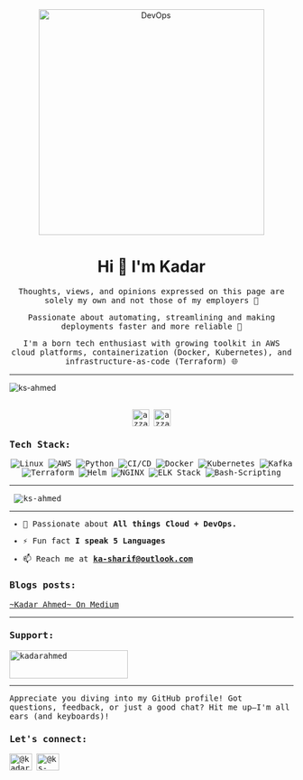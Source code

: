 <div align="center">
<img width="400" alt="DevOps" src="https://media.licdn.com/dms/image/v2/D4E22AQExk7M4ukJGlg/feedshare-shrink_800/B4EZaaqw_IGYAg-/0/1746351625053?e=1750291200&v=beta&t=M0EHjlgjdiIRLxU50GsGjNjBHY5z6fu16FKWYo1bv6w" />
</div>


<h1 align="center"> Hi 👋 I'm Kadar </h1>

<div align="center">
  <samp>
    <p>Thoughts, views, and opinions expressed on this page are solely my own and not those of my employers 💭</p>
    <p>Passionate about automating, streamlining and making deployments faster and more reliable 🚀 </p>
    <p>I'm a born tech enthusiast with growing toolkit in AWS cloud platforms, containerization (Docker, Kubernetes), and infrastructure-as-code (Terraform) 🌐</p>
  </samp>
</div>

--- 
<p align="left"> <img src="https://komarev.com/ghpvc/?username=ks-ahmed&label=Profile%20views&color=0e75b6&style=flat" alt="ks-ahmed" /> </p>

<div>
  <samp>
    <p align="center">
      <br/>
      <a href="https://www.linkedin.com/in/ks-ahmed/" target="blank"><img align="center"
         src="https://img.shields.io/badge/linkedin-%231DA1F2.svg?style=for-the-badge&logo=linkedin&logoColor=white"
         alt="azzar" height="30"/></a>
      <a href="https://medium.com/@kadar-a" target="blank"><img align="center"
          src="https://img.shields.io/badge/Medium-12100E?style=for-the-badge&logo=medium&logoColor=white"
          alt="azzar" height="30"/></a>
      
</div>

<samp>

### Tech Stack:

<p align="center">
  <img src="https://img.shields.io/badge/-Linux-FCC624?&logo=Linux&logoColor=black" alt="Linux"/>
  <img src="https://img.shields.io/badge/-AWS-232F3E?&logo=Amazon-AWS&logoColor=white" alt="AWS"/>
  <img src="https://img.shields.io/badge/Python-3670A0?&logo=Python&logoColor=white" alt="Python"/>
  <img src="https://img.shields.io/badge/-CI/CD-FF6C37?&logo=Jenkins&logoColor=white" alt="CI/CD"/>
  <img src="https://img.shields.io/badge/-Docker-2496ED?&logo=Docker&logoColor=white" alt="Docker"/>
  <img src="https://img.shields.io/badge/-Kubernetes-326CE5?&logo=Kubernetes&logoColor=white" alt="Kubernetes"/>
  <img src="https://img.shields.io/badge/-Kafka-231F20?&logo=Apache-Kafka&logoColor=white" alt="Kafka"/>
  <img src="https://img.shields.io/badge/-Terraform-623CE4?&logo=Terraform&logoColor=white" alt="Terraform"/>
  <img src="https://img.shields.io/badge/-Helm-0F1689?&logo=Helm&logoColor=white" alt="Helm"/>
  <img src="https://img.shields.io/badge/-NGINX-009639?&logo=NGINX&logoColor=white" alt="NGINX"/>
  <img src="https://img.shields.io/badge/-ELK%20Stack-005571?&logo=Elastic-Stack&logoColor=white" alt="ELK Stack"/>
  <img src="https://img.shields.io/badge/Bash-Scripting-4EAA25?&logo=Bash&logoColor=white" alt="Bash-Scripting"/>

</p>

---


<p>&nbsp;<img align="center" src="https://github-readme-stats.vercel.app/api?username=ks-ahmed&show_icons=true&locale=en" alt="ks-ahmed" /></p>


---
  
- 🌱 Passionate about **All things Cloud + DevOps.**

- ⚡ Fun fact **I speak 5 Languages**

- 📫 Reach me at **ka-sharif@outlook.com** 


### Blogs posts:

<a href="https://medium.com/@kadar-a" target="_blank">~Kadar Ahmed~ On Medium</a> 

---
<h3 align="left">Support:</h3>
<p><a href="https://ko-fi.com/kadarahmed"> <img align="left" src="https://cdn.buymeacoffee.com/buttons/v2/default-yellow.png" height="50" width="210" alt="kadarahmed" /></a></p><br><br></br>


---


<p>Appreciate you diving into my GitHub profile! Got questions, feedback, or just a good chat? Hit me up—I'm all ears (and keyboards)! </p>
<h3 align="left">Let's connect:</h3>
<p align="left">
<a href="https://medium.com/@kadar-a" target="blank"><img align="center" src="https://raw.githubusercontent.com/rahuldkjain/github-profile-readme-generator/master/src/images/icons/Social/medium.svg" alt="@kadar-a" height="30" width="40" /></a>
<a href="https://www.linkedin.com/in/ks-ahmed/" target="blank"><img align="center" src="https://raw.githubusercontent.com/rahuldkjain/github-profile-readme-generator/master/src/images/icons/Social/linked-in-alt.svg" alt="@ks-ahmed" height="30" width="40" /></a>
</p>

</samp>
